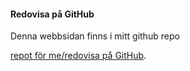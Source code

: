 #### Redovisa på GitHub

Denna webbsidan finns i mitt github repo

[repot för me/redovisa på GitHub](https://github.com/MartinLindstroem/ramverk1).
